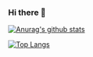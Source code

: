 ### Hi there 👋

<!--
**wonseok22/wonseok22** is a ✨ _special_ ✨ repository because its `README.md` (this file) appears on your GitHub profile.

Here are some ideas to get you started:

- 🔭 I’m currently working on ...
- 🌱 I’m currently learning ...
- 👯 I’m looking to collaborate on ...
- 🤔 I’m looking for help with ...
- 💬 Ask me about ...
- 📫 How to reach me: ...
- 😄 Pronouns: ...
- ⚡ Fun fact: ...
-->
 [![Anurag's github stats](https://github-readme-stats.vercel.app/api?username=wonseok22)](https://github.com/anuraghazra/github-readme-stats)
    
     
[![Top Langs](https://github-readme-stats.vercel.app/api/top-langs/?username=wonseok22&exclude_repo=webs_class)](https://github.com/anuraghazra/github-readme-stats)

